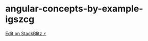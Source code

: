 # angular-concepts-by-example-igszcg

[Edit on StackBlitz ⚡️](https://stackblitz.com/edit/angular-concepts-by-example-igszcg)